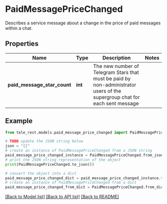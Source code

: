 # PaidMessagePriceChanged

Describes a service message about a change in the price of paid messages within a chat.

## Properties

Name | Type | Description | Notes
------------ | ------------- | ------------- | -------------
**paid_message_star_count** | **int** | The new number of Telegram Stars that must be paid by non-administrator users of the supergroup chat for each sent message | 

## Example

```python
from tele_rest.models.paid_message_price_changed import PaidMessagePriceChanged

# TODO update the JSON string below
json = "{}"
# create an instance of PaidMessagePriceChanged from a JSON string
paid_message_price_changed_instance = PaidMessagePriceChanged.from_json(json)
# print the JSON string representation of the object
print(PaidMessagePriceChanged.to_json())

# convert the object into a dict
paid_message_price_changed_dict = paid_message_price_changed_instance.to_dict()
# create an instance of PaidMessagePriceChanged from a dict
paid_message_price_changed_from_dict = PaidMessagePriceChanged.from_dict(paid_message_price_changed_dict)
```
[[Back to Model list]](../README.md#documentation-for-models) [[Back to API list]](../README.md#documentation-for-api-endpoints) [[Back to README]](../README.md)


